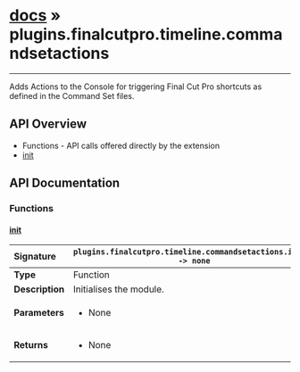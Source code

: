 # [docs](index.md) » plugins.finalcutpro.timeline.commandsetactions
---

Adds Actions to the Console for triggering Final Cut Pro shortcuts as defined in the Command Set files.

## API Overview
* Functions - API calls offered directly by the extension
 * [init](#init)

## API Documentation

### Functions

#### [init](#init)
| <span style="float: left;">**Signature**</span> | <span style="float: left;">`plugins.finalcutpro.timeline.commandsetactions.init() -> none` </span>                                                          |
| -----------------------------------------------------|---------------------------------------------------------------------------------------------------------|
| **Type**                                             | Function |
| **Description**                                      | Initialises the module. |
| **Parameters**                                       | <ul><li>None</li></ul> |
| **Returns**                                          | <ul><li>None</li></ul> |

